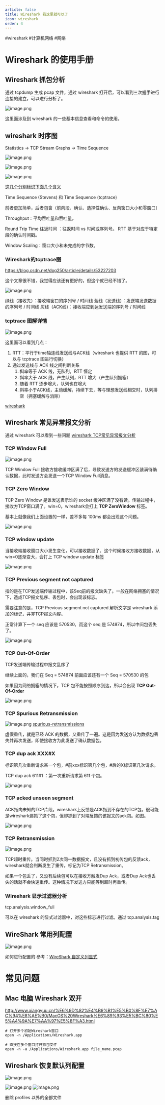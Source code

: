 ```yaml
---
article: false
title: Wireshark 看这里就可以了
icon: wireshark
order: 4
---
```


#wireshark #计算机网络 #网络 

# Wireshark 的使用手册

## Wireshark 抓包分析

通过 tcpdump 生成 pcap 文件，通过 wireshark 打开后，可以看到三次握手进行连接的建立，可以进行分析了。

![image.png](https://ljd-image-upload.oss-cn-beijing.aliyuncs.com/sources/202304251434170.png)

这里面涉及到 wireshark 的一些基本信息查看和命令的使用。



## wireshark 时序图

Statistics -> TCP Stream Graphs -> Time Sequence

![image.png](https://ljd-image-upload.oss-cn-beijing.aliyuncs.com/sources/202304251451604.png)

![image.png](https://ljd-image-upload.oss-cn-beijing.aliyuncs.com/sources/202304251451351.png)

![image.png](https://ljd-image-upload.oss-cn-beijing.aliyuncs.com/sources/202304251454535.png)

[这几个分别标识下面几个含义](https://www.wireshark.org/docs/wsug_html_chunked/ChStatTCPStreamGraphs.html)

Time Sequence (Stevens) 和 Time Sequence (tcptrace)

前者更加简单，后者包含（前向段、确认、选择性确认、反向窗口大小和零窗口）

Throughput：平均吞吐量和吞吐量。

Round Trip Time 往返时间 ：往返时间 vs 时间或序列号。 RTT 基于对应于特定段的确认时间戳。

Window Scaling：窗口大小和未完成的字节数。

### Wireshark的tcptrace图


https://blog.csdn.net/dog250/article/details/53227203

这个文章很不错，我觉得应该还有更好的，但这个就已经不错了。

![image.png](https://ljd-image-upload.oss-cn-beijing.aliyuncs.com/sources/202304261501207.png)

绿线（接收先）：接收端窗口的序列号 / 时间线
蓝线（发送线）：发送端发送数据的序列号 / 时间线
灰线（ACK线）：接收端应到达发送端的序列号 / 时间线

###  tcptrace 图解详情

![image.png](https://ljd-image-upload.oss-cn-beijing.aliyuncs.com/sources/202304261503080.png)

这里面可以看到几点：

1. RTT：平行于time轴连线发送线与ACK线（wireshark 也提供 RTT 的图，可以与 tcptrace 图进行切换）
2. 通过发送线与 ACK 线之间判断关系
	1. 斜率等于 ACK 线，无队列，RTT 恒定
	2. 斜率大于 ACK 线，产生队列，RTT 增大（产生队列拥塞）
	3. 随着 RTT 逐步增大，队列也在增大
	4. 斜率小于ACK线，主动缓解，持续下去，等与理想发送线相交时，队列排空（拥塞缓解与消除）

[wireshark](https://www.cnblogs.com/xiaolincoding/p/12922927.html)



## Wireshark 常见异常报文分析

通过 wireshark 可以看到一些问题 [wireshark TCP常见异常报文分析](https://zhuanlan.zhihu.com/p/546465303)

### TCP Window Full

![image.png](https://ljd-image-upload.oss-cn-beijing.aliyuncs.com/sources/202304261551533.png)

TCP Window Full 接收方接收缓冲区满了后，导致发送方的发送缓冲区装满待确认数据，此时发送方会发送一个TCP Window Full消息。

### TCP Zero Window



TCP Zero Window 是谁发送表示谁的 socket 缓冲区满了没有读。传输过程中，接收方TCP窗口满了，win=0，wireshark会打上 **TCP ZeroWindow** 标签。


基本上就像我们上面设置的一样，差不多每 100ms 都会出现这个问题。

![image.png](https://ljd-image-upload.oss-cn-beijing.aliyuncs.com/sources/202304261636585.png)


### TCP window update

当接收端接收窗口大小发生变化，可以接收数据了，这个时候接收方接收数据，从win=0逐渐变大，会打上 TCP window update 标签

![image.png](https://ljd-image-upload.oss-cn-beijing.aliyuncs.com/sources/202304261557699.png)

### TCP Previous segment not captured

指的是在TCP发送端传输过程中，该Seq前的报文缺失了。一般在网络拥塞的情况下，造成TCP报文乱序、丢包时，会出现该标志。

需要注意的是，TCP Previous segment not captured 解析文字是 wireshark 添加的标记，并非TCP报文内容。

正常计算下一个 seq 应该是 570530，而这个 seq 是 574874，所以中间包丢失了。

![image.png](https://ljd-image-upload.oss-cn-beijing.aliyuncs.com/sources/202304261604492.png)

### TCP Out-Of-Order

TCP发送端传输过程中报文乱序了

继续上面的，我们在 Seq = 574874 前面应该还有一个 Seq = 570530 的包

如果因为网络拥塞的情况下，TCP 包不能按照顺序到达，所以会出现  **TCP Out-Of-Order**

![image.png](https://ljd-image-upload.oss-cn-beijing.aliyuncs.com/sources/202304261608052.png)

### TCP Spurious Retransmission

![image.png](https://ljd-image-upload.oss-cn-beijing.aliyuncs.com/sources/202304261614158.png)
[spurious-retransmissions](https://blog.packet-foo.com/2013/06/spurious-retransmissions/comment-page-1/)

虚假重传，就是已经 ACK 的数据，又重传了一遍。这是因为发送方认为数据包丢失并再次发送，即使接收方为此发送了确认数据包。

### TCP dup ack XXX#X

标识第几次重新请求某一个包，#前xxx标识第几个包，#后的X标识第几次请求。

TCP dup ack 611#1 ：第一次重新请求第 611 个包。

![image.png](https://ljd-image-upload.oss-cn-beijing.aliyuncs.com/sources/202304261618603.png)

### TCP acked unseen segment

ACK指向未知的TCP片段。wireshark上反馈是ACK指到不存在的TCP包。很可能是wireshark漏抓了这个包，但却抓到了对端反馈的该报文的ack包。如图。

![image.png](https://ljd-image-upload.oss-cn-beijing.aliyuncs.com/sources/202304261623318.png)

### TCP Retransmission

![image.png](https://ljd-image-upload.oss-cn-beijing.aliyuncs.com/sources/202304261633621.png)

TCP超时重传。当同时抓到2次同一数据报文，且没有抓到初传包的反馈ack，wireshark就会判断发生了重传，标记为TCP Retransmission。

如果一个包丢了，又没有后续包可以在接收方触发Dup Ack，或者Dup Ack也丢失的话就不会快速重传。这种情况下发送方只能等到超时再重传。

###  Wireshark 显示过滤器分析

tcp.analysis.window_full

可以在 wireshark 的显式过滤器中，对这些标志进行过滤。通过 tcp.analysis.tag





## WireShark 常用列配置

![image.png](https://ljd-image-upload.oss-cn-beijing.aliyuncs.com/sources/202304241517220.png)


如何进行配置的 参考：[WireShark 自定义列显式](https://blog.csdn.net/nuan444979/article/details/126967458?spm=1001.2101.3001.6650.3&utm_medium=distribute.pc_relevant.none-task-blog-2%7Edefault%7ECTRLIST%7ERate-3-126967458-blog-121558664.235%5Ev32%5Epc_relevant_default_base3&depth_1-utm_source=distribute.pc_relevant.none-task-blog-2%7Edefault%7ECTRLIST%7ERate-3-126967458-blog-121558664.235%5Ev32%5Epc_relevant_default_base3&utm_relevant_index=6)





# 常见问题

## Mac 电脑 Wireshark 双开

http://www.xiangyuu.cn/%E6%9D%82%E4%B9%B1%E5%B0%8F%E7%AC%94%E8%AE%B0/MacOS%20Wireshark%E6%89%93%E5%BC%80%E5%A4%9A%E7%AA%97%E5%8F%A3.html

```
# 打开多个初始Wireshark窗口
open -n /Applications/Wireshark.app

# 直接在多个窗口打开抓包文件
open -n -a /Applications/Wireshark.app file_name.pcap
```


## Wireshark 恢复默认列配置

![image.png](https://ljd-image-upload.oss-cn-beijing.aliyuncs.com/sources/202304241548731.png)

![image.png](https://ljd-image-upload.oss-cn-beijing.aliyuncs.com/sources/202304241548185.png)
![image.png](https://ljd-image-upload.oss-cn-beijing.aliyuncs.com/sources/202304241549059.png)

删除 profiles 以外的全部文件







